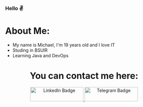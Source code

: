 ### Hello ✌️


<h1>About Me:</h1>

- My name is Michael, I'm 19 years old and I love IT
- Studing in BSUIR
- Learning Java and DevOps</h3>




<div align="center">

<h1>You can contact me here:</h1>

  
  <a href="https://www.linkedin.com/in/michael-stepushin-40a06b208/"> 
     <img height="45px" width="170px" src="https://img.shields.io/badge/LinkedIn-blue?style=for-the-badge&logo=linkedin&logoColor=white" alt="LinkedIn Badge"/>
  </a>
  
  <a href="https://www.linkedin.com/in/michael-stepushin-40a06b208/"> 
     <img height="45px" width="170px" src="https://img.shields.io/badge/Telegram-darkblue?style=for-the-badge&logo=telegram&logoColor=white" alt="Telegram Badge"/>
  </a>
    
</div>


